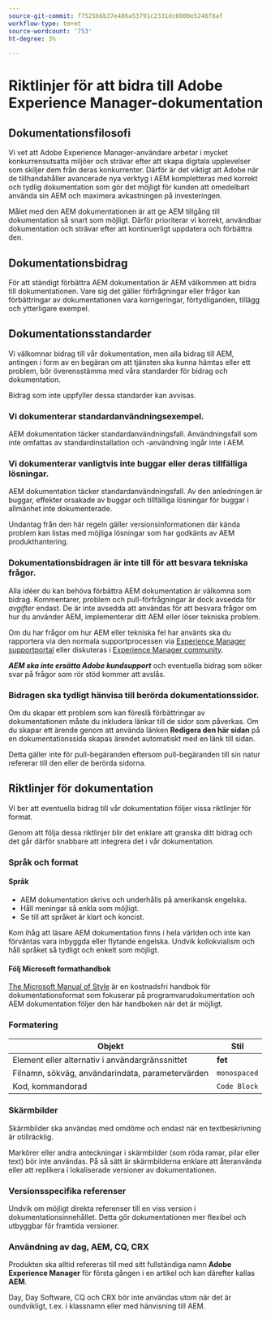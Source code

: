 ```yaml
---
source-git-commit: f7525b6b37e486a53791c2331dc6000e5248f8af
workflow-type: tm+mt
source-wordcount: '753'
ht-degree: 3%

---
```

# Riktlinjer för att bidra till Adobe Experience Manager-dokumentation

## Dokumentationsfilosofi

Vi vet att Adobe Experience Manager-användare arbetar i mycket konkurrensutsatta miljöer och strävar efter att skapa digitala upplevelser som skiljer dem från deras konkurrenter. Därför är det viktigt att Adobe när de tillhandahåller avancerade nya verktyg i AEM kompletteras med korrekt och tydlig dokumentation som gör det möjligt för kunden att omedelbart använda sin AEM och maximera avkastningen på investeringen.

Målet med den AEM dokumentationen är att ge AEM tillgång till dokumentation så snart som möjligt. Därför prioriterar vi korrekt, användbar dokumentation och strävar efter att kontinuerligt uppdatera och förbättra den.

## Dokumentationsbidrag

För att ständigt förbättra AEM dokumentation är AEM välkommen att bidra till dokumentationen. Vare sig det gäller förfrågningar eller frågor kan förbättringar av dokumentationen vara korrigeringar, förtydliganden, tillägg och ytterligare exempel.

## Dokumentationsstandarder

Vi välkomnar bidrag till vår dokumentation, men alla bidrag till AEM, antingen i form av en begäran om att tjänsten ska kunna hämtas eller ett problem, bör överensstämma med våra standarder för bidrag och dokumentation.

Bidrag som inte uppfyller dessa standarder kan avvisas.

### Vi dokumenterar standardanvändningsexempel.

AEM dokumentation täcker standardanvändningsfall. Användningsfall som inte omfattas av standardinstallation och -användning ingår inte i AEM.

### Vi dokumenterar vanligtvis inte buggar eller deras tillfälliga lösningar.

AEM dokumentation täcker standardanvändningsfall. Av den anledningen är buggar, effekter orsakade av buggar och tillfälliga lösningar för buggar i allmänhet inte dokumenterade.

Undantag från den här regeln gäller versionsinformationen där kända problem kan listas med möjliga lösningar som har godkänts av AEM produkthantering.

### Dokumentationsbidragen är inte till för att besvara tekniska frågor.

Alla idéer du kan behöva förbättra AEM dokumentation är välkomna som bidrag. Kommentarer, problem och pull-förfrågningar är dock avsedda för *avgifter* endast. De är inte avsedda att användas för att besvara frågor om hur du använder AEM, implementerar ditt AEM eller löser tekniska problem.

Om du har frågor om hur AEM eller tekniska fel har använts ska du rapportera via den normala supportprocessen via [Experience Manager supportportal](https://experienceleague.adobe.com/?support-solution=Experience+Manager#home) eller diskuteras i [Experience Manager community](https://experienceleaguecommunities.adobe.com/t5/adobe-experience-manager/ct-p/adobe-experience-manager-community).

***AEM ska inte ersätta Adobe kundsupport*** och eventuella bidrag som söker svar på frågor som rör stöd kommer att avslås.

### Bidragen ska tydligt hänvisa till berörda dokumentationssidor.

Om du skapar ett problem som kan föreslå förbättringar av dokumentationen måste du inkludera länkar till de sidor som påverkas. Om du skapar ett ärende genom att använda länken **Redigera den här sidan** på en dokumentationssida skapas ärendet automatiskt med en länk till sidan.

Detta gäller inte för pull-begäranden eftersom pull-begäranden till sin natur refererar till den eller de berörda sidorna.

## Riktlinjer för dokumentation

Vi ber att eventuella bidrag till vår dokumentation följer vissa riktlinjer för format.

Genom att följa dessa riktlinjer blir det enklare att granska ditt bidrag och det går därför snabbare att integrera det i vår dokumentation.

### Språk och format

#### Språk

* AEM dokumentation skrivs och underhålls på amerikansk engelska.
* Håll meningar så enkla som möjligt.
* Se till att språket är klart och koncist.

Kom ihåg att läsare AEM dokumentation finns i hela världen och inte kan förväntas vara inbyggda eller flytande engelska. Undvik kollokvialism och håll språket så tydligt och enkelt som möjligt.

#### Följ Microsoft formathandbok

[The Microsoft Manual of Style](https://docs.microsoft.com/en-us/style-guide/welcome/) är en kostnadsfri handbok för dokumentationsformat som fokuserar på programvarudokumentation och AEM dokumentation följer den här handboken när det är möjligt.

### Formatering

| Objekt | Stil |
|---|---|
| Element eller alternativ i användargränssnittet | **fet** |
| Filnamn, sökväg, användarindata, parametervärden | `monospaced` |
| Kod, kommandorad | ```Code Block``` |

### Skärmbilder

Skärmbilder ska användas med omdöme och endast när en textbeskrivning är otillräcklig.

Markörer eller andra anteckningar i skärmbilder (som röda ramar, pilar eller text) bör inte användas. På så sätt är skärmbilderna enklare att återanvända eller att replikera i lokaliserade versioner av dokumentationen.

### Versionsspecifika referenser

Undvik om möjligt direkta referenser till en viss version i dokumentationsinnehållet. Detta gör dokumentationen mer flexibel och utbyggbar för framtida versioner.

### Användning av dag, AEM, CQ, CRX

Produkten ska alltid refereras till med sitt fullständiga namn **Adobe Experience Manager** för första gången i en artikel och kan därefter kallas **AEM**.

Day, Day Software, CQ och CRX bör inte användas utom när det är oundvikligt, t.ex. i klassnamn eller med hänvisning till AEM.
